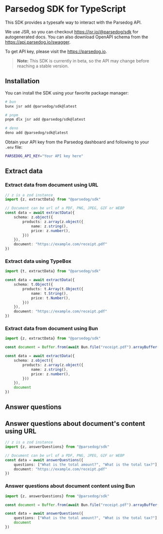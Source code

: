 # Parsedog SDK for TypeScript

This SDK provides a typesafe way to interact with the Parsedog API.

We use JSR, so you can checkout https://jsr.io/@parsedog/sdk for autogenerated docs. You can also download OpenAPI schema from the https://api.parsedog.io/swagger.

To get API key, please visit the https://parsedog.io.

> **Note:** This SDK is currently in beta, so the API may change before reaching a stable version.


## Installation

You can install the SDK using your favorite package manager:

```bash
# bun
bunx jsr add @parsedog/sdk@latest

# pnpm
pnpm dlx jsr add @parsedog/sdk@latest

# deno
deno add @parsedog/sdk@latest
```

Obtain your API key from the Parsedog dashboard and following to your `.env` file:

```bash
PARSEDOG_API_KEY="Your API key here"
```

## Extract data

### Extract data from document using URL

```typescript
// z is a zod instance
import {z, extractData} from "@parsedog/sdk"

// Document can be url of a PDF, PNG, JPEG, GIF or WEBP
const data = await extractData({
    schema: z.object({
        products: z.array(z.object({
            name: z.string(),
            price: z.number(),
        }))
    }),
    document: "https://example.com/receipt.pdf"
})
```

### Extract data using TypeBox

```typescript
import {t, extractData} from "@parsedog/sdk"

const data = await extractData({
    schema: t.Object({
        products: t.Array(t.Object({
            name: t.String(),
            price: t.Number(),
        }))
    }),
    document: "https://example.com/receipt.pdf"
})
```

### Extract data from document using Bun

```typescript
import {z, extractData} from "@parsedog/sdk"

const document = Buffer.from(await Bun.file("receipt.pdf").arrayBuffer()).toString("binary")

const data = await extractData({
    schema: z.object({
        products: z.array(z.object({
            name: z.string(),
            price: z.number(),
        }))
    }),
    document
})
```

## Answer questions

## Answer questions about document's content using URL
```ts
// z is a zod instance
import {z, answerQuestions} from "@parsedog/sdk"

// Document can be url of a PDF, PNG, JPEG, GIF or WEBP
const data = await answerQuestions({
    questions: ["What is the total amount?", "What is the total tax?"],
    document: "https://example.com/receipt.pdf"
})
```

### Answer questions about document content using Bun

```typescript
import {z, answerQuestions} from "@parsedog/sdk"

const document = Buffer.from(await Bun.file("receipt.pdf").arrayBuffer()).toString("binary")

const data = await answerQuestions({
    questions: ["What is the total amount?", "What is the total tax?"],
    document
})
```